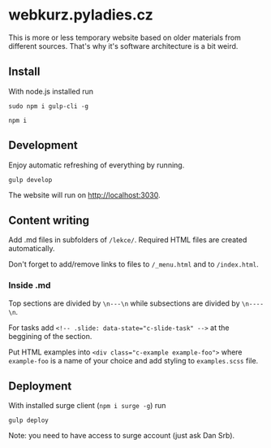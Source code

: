 # webkurz.pyladies.cz

This is more or less temporary website based on older materials from different sources. That's why it's software architecture is a bit weird.


## Install

With node.js installed run

```shell
sudo npm i gulp-cli -g
```

```shell
npm i
```


## Development

Enjoy automatic refreshing of everything by running.

```shell
gulp develop
```

The website will run on [http://localhost:3030](http://localhost:3030).


## Content writing

Add .md files in subfolders of `/lekce/`. Required HTML files are created automatically.

Don't forget to add/remove links to files to `/_menu.html` and to `/index.html`. 


### Inside .md

Top sections are divided by `\n---\n` while subsections are divided by `\n----\n`.
 
For tasks add `<!-- .slide: data-state="c-slide-task" -->` at the beggining of the section.

Put HTML examples into `<div class="c-example example-foo">` where `example-foo` is a name of your choice and add styling to `examples.scss` file.



## Deployment

With installed surge client (`npm i surge -g`) run

```shell
gulp deploy
```

Note: you need to have access to surge account (just ask Dan Srb).



